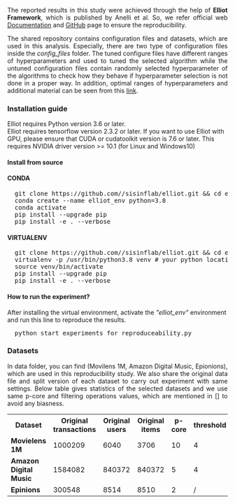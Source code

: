 <p align="justify">The reported results in this study were achieved through the help of <b>Elliot Framework</b>, which is published by Anelli et al. So, we refer official web  <a href="https://elliot.readthedocs.io/en/latest/guide/alg_intro.html">Documentation</a> and  <a href="https://github.com/sisinflab/elliot">GitHub</a> page to ensure the reproducibility. </p>
<p align="justify">The shared repository contains configuration files and datasets, which are used in this analysis. Especially, there are two type of configuration files inside the <em>config_files</em> folder. The tuned configure files have different ranges of hyperparameters and used to tuned the selected algorithm while the untuned configuration files contain randomly selected hyperparameter of the algorithms to check how they behave if hyperparameter selection is not done in a proper way. In addition, optimal ranges of hyperparameters and additional material can be seen from this <a href="https://elliot.readthedocs.io/en/latest/guide/alg_intro.html">link</a>.</p>

<h3>Installation guide</h3>
<p>Elliot requires Python version 3.6 or later.
<br>
Elliot requires tensorflow version 2.3.2 or later. If you want to use Elliot with GPU, please ensure that CUDA or cudatoolkit version is 7.6 or later. This requires NVIDIA driver version >= 10.1 (for Linux and Windows10)</p>
<h4>Install from source</h4>
<h4>CONDA</h4>
<pre>
  git clone https://github.com//sisinflab/elliot.git && cd elliot
  conda create --name elliot_env python=3.8
  conda activate
  pip install --upgrade pip
  pip install -e . --verbose
</pre>
<h4>VIRTUALENV</h4>
<pre>
  git clone https://github.com//sisinflab/elliot.git && cd elliot
  virtualenv -p /usr/bin/python3.8 venv # your python location and version
  source venv/bin/activate
  pip install --upgrade pip
  pip install -e . --verbose
</pre>
<h4>How to run the experiment?</h4>
<p>After installing the virtual environment, activate the <em>"elliot_env"</em> environment and run this line to reproduce the results. </p>
<pre>
  python start_experiments_for_reproduceability.py
</pre>
<h3>Datasets</h3>
<p align="justify">In data folder, you can find (Movilens 1M, Amazon Digital Music, Epionions), which are used in this reproducibility study.  We also share the original data file and split version of each dataset to carry out experiment with same settings. Below table gives statistics of the selected datasets and we use same p-core and filtering operations values, which are mentioned in [] to avoid any biasness. </p>



<table style="width:100%">
  <tr style="text-align: center">
    <th >Dataset</th>
    <th>Original transactions</th>
    <th>Original users</th>
    <th>Original items	</th>
    <th>p-core</th>
    <th>threshold</th>
  </tr>
  <tr>
    <td><b>Movielens 1M</b>	</td>
    <td>1000209</td>
    <td>6040</td>
    <td>3706</td>
    <td>10</td>
    <td>4</td>
  </tr>
  <tr>
    <td><b>Amazon Digital Music</b></td>
    <td>1584082</td>
    <td>840372</td>
    <td>840372</td>
    <td>5</td>
    <td>4</td>
  </tr>
  <tr>
    <td><b>Epinions</b></td>
    <td>300548</td>
    <td>8514</td>
    <td>8510</td>
    <td>2</td>
    <td>/</td>
  </tr>
</table>
